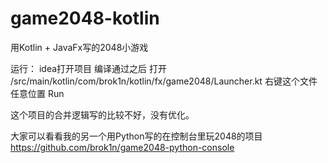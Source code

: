 # game2048-kotlin
用Kotlin + JavaFx写的2048小游戏

运行：
idea打开项目 编译通过之后 
打开 /src/main/kotlin/com/brok1n/kotlin/fx/game2048/Launcher.kt
右键这个文件任意位置 Run

这个项目的合并逻辑写的比较不好，没有优化。

大家可以看看我的另一个用Python写的在控制台里玩2048的项目
https://github.com/brok1n/game2048-python-console
